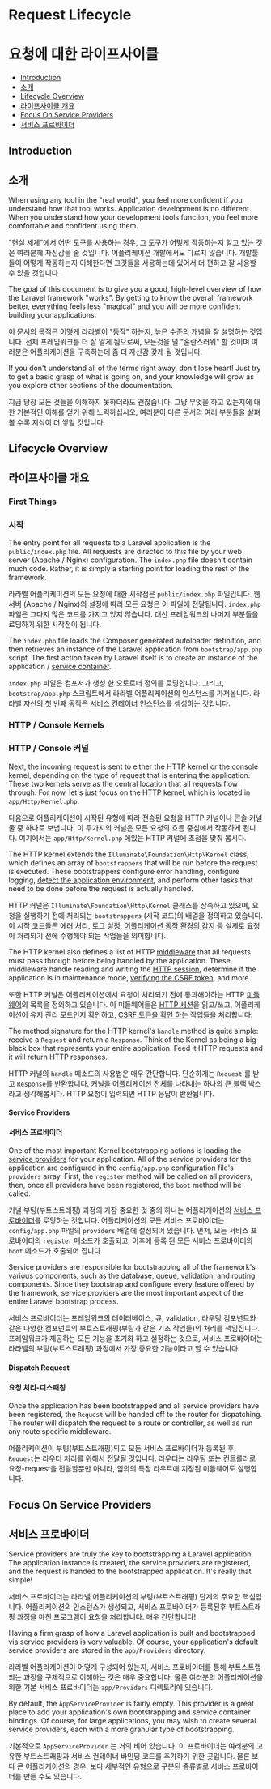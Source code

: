 # Request Lifecycle
# 요청에 대한 라이프사이클

- [Introduction](#introduction)
- [소개](#introduction)
- [Lifecycle Overview](#lifecycle-overview)
- [라이프사이클 개요](#lifecycle-overview)
- [Focus On Service Providers](#focus-on-service-providers)
- [서비스 프로바이더](#focus-on-service-providers)

<a name="introduction"></a>
## Introduction
## 소개

When using any tool in the "real world", you feel more confident if you understand how that tool works. Application development is no different. When you understand how your development tools function, you feel more comfortable and confident using them. 

"현실 세계"에서 어떤 도구를 사용하는 경우, 그 도구가 어떻게 작동하는지 알고 있는 것은 여러분께 자신감을 줄 것입니다. 어플리케이션 개발에서도 다르지 않습니다. 개발툴들이 어떻게 작동하는지 이해한다면 그것들을 사용하는데 있어서 더 편하고 잘 사용할 수 있을 것입니다. 

The goal of this document is to give you a good, high-level overview of how the Laravel framework "works". By getting to know the overall framework better, everything feels less "magical" and you will be more confident building your applications. 

이 문서의 목적은 어떻게 라라벨이 "동작" 하는지, 높은 수준의 개념을 잘 설명하는 것입니다. 전체 프레임워크를 더 잘 알게 됨으로써, 모든것을 덜 "혼란스러워" 할 것이며 여러분은 어플리케이션을 구축하는데 좀 더 자신감 갖게 될 것입니다.

If you don't understand all of the terms right away, don't lose heart! Just try to get a basic grasp of what is going on, and your knowledge will grow as you explore other sections of the documentation. 

지금 당장 모든 것들을 이해하지 못하더라도 괜찮습니다. 그냥 무엇을 하고 있는지에 대한 기본적인 이해를 얻기 위해 노력하십시오, 여러분이 다른 문서의 여러 부분들을 살펴 볼 수록 지식이 더 쌓일 것입니다. 

<a name="lifecycle-overview"></a>
## Lifecycle Overview
## 라이프사이클 개요

### First Things
### 시작

The entry point for all requests to a Laravel application is the `public/index.php` file. All requests are directed to this file by your web server (Apache / Nginx) configuration. The `index.php` file doesn't contain much code. Rather, it is simply a starting point for loading the rest of the framework.

라라벨 어플리케이션의 모든 요청에 대한 시작점은 `public/index.php` 파일입니다. 웹서버 (Apache / Nginx)의 설정에 따라 모든 요청은 이 파일에 전달됩니다. `index.php` 파일은 그다지 많은 코드를 가지고 있지 않습니다. 대신 프레임워크의 나머지 부분들을 로딩하기 위한 시작점이 됩니다. 

The `index.php` file loads the Composer generated autoloader definition, and then retrieves an instance of the Laravel application from `bootstrap/app.php` script. The first action taken by Laravel itself is to create an instance of the application / [service container](/docs/{{version}}/container). 

`index.php` 파일은 컴포저가 생성 한 오토로더 정의를 로딩합니다. 그리고, `bootstrap/app.php` 스크립트에서 라라벨 어플리케이션의 인스턴스를 가져옵니다. 라라벨 자신의 첫 번째 동작은 [서비스 컨테이너](/docs/{{version}}/container) 인스턴스를 생성하는 것입니다.

### HTTP / Console Kernels
### HTTP / Console 커널

Next, the incoming request is sent to either the HTTP kernel or the console kernel, depending on the type of request that is entering the application. These two kernels serve as the central location that all requests flow through. For now, let's just focus on the HTTP kernel, which is located in `app/Http/Kernel.php`. 

다음으로 어플리케이션이 시작된 유형에 따라 전송된 요청을 HTTP 커널이나 콘솔 커널 둘 중 하나로 보냅니다. 이 두가지의 커널은 모든 요청의 흐름 중심에서 작동하게 됩니다. 여기에서는 `app/Http/Kernel.php` 에있는 HTTP 커널에 초점을 맞춰 봅시다.

The HTTP kernel extends the `Illuminate\Foundation\Http\Kernel` class, which defines an array of `bootstrappers` that will be run before the request is executed. These bootstrappers configure error handling, configure logging, [detect the application environment](/docs/{{version}}/installation#environment-configuration), and perform other tasks that need to be done before the request is actually handled.

HTTP 커널은 `Illuminate\Foundation\Http\Kernel` 클래스를 상속하고 있으며, 요청을 실행하기 전에 처리되는 `bootstrappers` (시작 코드)의 배열을 정의하고 있습니다. 이 시작 코드들은 에러 처리, 로그 설정, [어플리케이션 동작 환경의 감지](/docs/{{version}}/installation#environment-configuration) 등 실제로 요청이 처리되기 전에 수행해야 되는 작업들을 의미합니다.

The HTTP kernel also defines a list of HTTP [middleware](/docs/{{version}}/middleware) that all requests must pass through before being handled by the application. These middleware handle reading and writing the [HTTP session](/docs/{{version}}/session), determine if the application is in maintenance mode, [verifying the CSRF token](/docs/{{version}}/routing#csrf-protection), and more.

또한 HTTP 커널은 어플리케이션에서 요청이 처리되기 전에 통과해야하는 HTTP [미들웨어](/docs/{{version}}/middleware)의 목록을 정의하고 있습니다. 이 미들웨어들은 [HTTP 세션](/docs/{{version}}/session)을 읽고/쓰고, 어플리케이션이 유지 관리 모드인지 확인하고, [CSRF 토큰을 확인 하는](/docs/{{version}}/routing#csrf-protection) 작업들을 처리합니다. 

The method signature for the HTTP kernel's `handle` method is quite simple: receive a `Request` and return a `Response`. Think of the Kernel as being a big black box that represents your entire application. Feed it HTTP requests and it will return HTTP responses.

HTTP 커널의 `handle` 메소드의 사용법은 매우 간단합니다. 단순하게는 `Request` 를 받고 `Response`를 반환합니다. 커널을 어플리케이션 전체를 나타내는 하나의 큰 블랙 박스라고 생각해봅시다. HTTP 요청이 입력되면 HTTP 응답이 반환됩니다.

#### Service Providers
#### 서비스 프로바이더

One of the most important Kernel bootstrapping actions is loading the [service providers](/docs/{{version}}/providers) for your application. All of the service providers for the application are configured in the `config/app.php` configuration file's `providers` array. First, the `register` method will be called on all providers, then, once all providers have been registered, the `boot` method will be called. 

커널 부팅(부트스트래핑) 과정의 가장 중요한 것 중의 하나는 어플리케이션의 [서비스 프로바이더](/docs/{{version}}/providers)를 로딩하는 것입니다. 어플리케이션의 모든 서비스 프로바이더는 `config/app.php` 파일의 `providers` 배열에 설정되어 있습니다. 먼저, 모든 서비스 프로바이더의 `register` 메소드가 호출되고, 이후에 등록 된 모든 서비스 프로바이더의 `boot` 메소드가 호출되어 집니다. 

Service providers are responsible for bootstrapping all of the framework's various components, such as the database, queue, validation, and routing components. Since they bootstrap and configure every feature offered by the framework, service providers are the most important aspect of the entire Laravel bootstrap process.

서비스 프로바이더는 프레임워크의 데이터베이스, 큐, validation, 라우팅 컴포넌트와 같은 다양한 컴포넌트의 부트스트래핑(부팅과 같은 기초 작업들)의 처리를 책임집니다. 프레임워크가 제공하는 모든 기능을 초기화 하고 설정하는 것으로, 서비스 프로바이더는 라라벨의 부팅(부트스트래핑) 과정에서 가장 중요한 기능이라고 할 수 있습니다. 

#### Dispatch Request
#### 요청 처리-디스패칭

Once the application has been bootstrapped and all service providers have been registered, the `Request` will be handed off to the router for dispatching. The router will dispatch the request to a route or controller, as well as run any route specific middleware. 

어플리케이션이 부팅(부트스트래핑)되고 모든 서비스 프로바이더가 등록된 후, `Request`는 라우터 처리를 위해서 전달될 것입니다. 라우터는 라우팅 또는 컨트롤러로 요청-request을 전달할뿐만 아니라, 임의의 특정 라우트에 지정된 미들웨어도 실행합니다.

<a name="focus-on-service-providers"></a>
## Focus On Service Providers
## 서비스 프로바이더

Service providers are truly the key to bootstrapping a Laravel application. The application instance is created, the service providers are registered, and the request is handed to the bootstrapped application. It's really that simple! 

서비스 프로바이더는 라라벨 어플리케이션의 부팅(부트스트래핑) 단계의 주요한 핵심입니다. 어플리케이션의 인스턴스가 생성되고, 서비스 프로바이더가 등록된후 부트스트래핑 과정을 마친 프로그램이 요청을 처리합니다. 매우 간단합니다!

Having a firm grasp of how a Laravel application is built and bootstrapped via service providers is very valuable. Of course, your application's default service providers are stored in the `app/Providers` directory. 

라라벨 어플리케이션이 어떻게 구성되어 있는지, 서비스 프로바이더를 통해 부트스트랩되는 과정을 구체적으로 이해하는 것은 매우 중요합니다. 물론 여러분의 어플리케이션을 위한 기본 서비스 프로바이더는 `app/Providers` 디렉토리에 있습니다.

By default, the `AppServiceProvider` is fairly empty. This provider is a great place to add your application's own bootstrapping and service container bindings. Of course, for large applications, you may wish to create several service providers, each with a more granular type of bootstrapping.  

기본적으로 `AppServiceProvider` 는 거의 비어 있습니다. 이 프로바이더는 여러분의 고유한 부트스트래핑과 서비스 컨테이너 바인딩 코드를 추가하기 위한 곳입니다. 물론 보다 큰 어플리케이션의 경우, 보다 세부적인 유형으로 구분된 종류별로 서비스 프로바이더를 만들 수도 있습니다. 